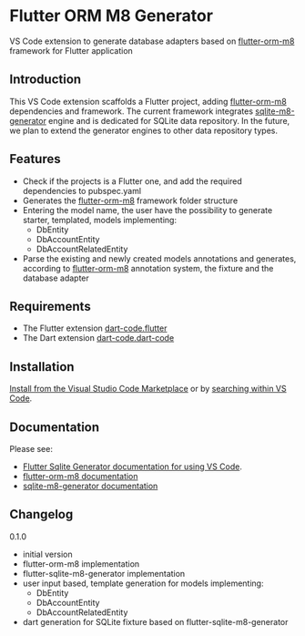 # Flutter ORM M8 Generator

VS Code extension to generate database adapters based on [flutter-orm-m8](https://github.com/matei-tm/flutter-orm-m8) framework for Flutter application

## Introduction

This VS Code extension scaffolds a Flutter project, adding [flutter-orm-m8](https://github.com/matei-tm/flutter-orm-m8) dependencies and framework.
The current framework integrates [sqlite-m8-generator](https://github.com/matei-tm/flutter-sqlite-m8-generator) engine and is dedicated for SQLite data repository.
In the future, we plan to extend the generator engines to other data repository types.

## Features

- Check if the projects is a Flutter one, and add the required dependencies to pubspec.yaml
- Generates the [flutter-orm-m8](https://github.com/matei-tm/flutter-orm-m8) framework folder structure
- Entering the model name, the user have the possibility to generate starter, templated, models implementing:
  *  DbEntity
  *  DbAccountEntity
  *  DbAccountRelatedEntity
- Parse the existing and newly created models annotations and generates, according to [flutter-orm-m8](https://github.com/matei-tm/flutter-orm-m8) annotation system, the fixture and the database adapter

## Requirements

- The Flutter extension [dart-code.flutter](https://github.com/Dart-Code/Flutter) 
- The Dart extension [dart-code.dart-code](https://github.com/Dart-Code/Dart-Code)

## Installation

[Install from the Visual Studio Code Marketplace](https://marketplace.visualstudio.com/items?itemName=matei-tm.flutter-orm-m8) or by [searching within VS Code](https://code.visualstudio.com/docs/editor/extension-gallery#_search-for-an-extension).

## Documentation

Please see:

* [Flutter Sqlite Generator documentation for using VS Code](https://matei-tm.github.io/vscode-flutter-orm-m8/).
* [flutter-orm-m8 documentation](https://github.com/matei-tm/flutter-orm-m8)
* [sqlite-m8-generator documentation](https://github.com/matei-tm/flutter-sqlite-m8-generator)

## Changelog

0.1.0

* initial version
* flutter-orm-m8 implementation
* flutter-sqlite-m8-generator implementation
* user input based, template generation for models implementing:
  *  DbEntity
  *  DbAccountEntity
  *  DbAccountRelatedEntity
* dart generation for SQLite fixture based on flutter-sqlite-m8-generator